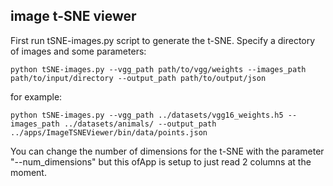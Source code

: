 ## image t-SNE viewer

First run tSNE-images.py script to generate the t-SNE. Specify a directory of images and some parameters:

	python tSNE-images.py --vgg_path path/to/vgg/weights --images_path path/to/input/directory --output_path path/to/output/json

for example:

	python tSNE-images.py --vgg_path ../datasets/vgg16_weights.h5 --images_path ../datasets/animals/ --output_path ../apps/ImageTSNEViewer/bin/data/points.json

You can change the number of dimensions for the t-SNE with the parameter "--num_dimensions" but this ofApp is setup to just read 2 columns at the moment.

